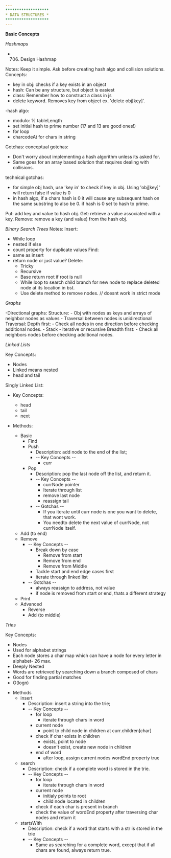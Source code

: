 ```yaml
---
*******************
* DATA STRUCTURES *
*******************
---
```


**Basic Concepts**

_Hashmaps_

- 706. Design Hashmap

Notes: Keep it simple. Ask before creating hash algo and collision solutions.
Concepts:

- key in obj: checks if a key exists in an object
- hash: Can be any structure, but object is easiest
- class: Remember how to construct a class in js
- delete keyword. Removes key from object ex. 'delete obj[key]'.

-hash algo:

- modulo: % tableLength
- set initial hash to prime number (17 and 13 are good ones!)
- for loop
- charcodeAt for chars in string

Gotchas:
conceptual gotchas:

- Don't worry about implementing a hash algorithm unless its asked for.
- Same goes for an array based solution that requires dealing with collisions.

technical gotchas:

- for simple obj hash, use 'key in' to check if key in obj. Using 'obj[key]' will return false if value is 0
- in hash algo, if a chars hash is 0 it will cause any subsequent hash on the same substring to also be 0. if hash is 0 set to hash to prime.

Put: add key and value to hash obj.
Get: retrieve a value associated with a key.
Remove: remove a key (and value) from the hash obj.

_Binary Search Trees_
Notes:
Insert:

- While loop
- nested if else
- count property for duplicate values
  Find:
- same as insert
- return node or just value?
  Delete:
    - Tricky
    - Recursive
    - Base return root if root is null
    - While loop to search child branch for new node to replace deleted node at its location in bst.
    - Use delete method to remove nodes. // doesnt work in strict mode

_Graphs_

-Directional graphs:
Structure: - Obj with nodes as keys and arrays of neighbor nodes as values - Traversal between nodes is unidirectional
Traversal:
Depth first: - Check all nodes in one direction before checking additional nodes. - Stack - iterative or recursive
Breadth first: - Check all neighbors nodes before checking additional nodes.

_Linked Lists_

Key Concepts: 
- Nodes
- Linked means nested
- head and tail

Singly Linked List:
  * Key Concepts: 
    - head
    - tail
    - next

  * Methods: 
      * Basic
        - Find
        - Push
          * Description: add node to the end of the list;
          * -- Key Concepts --
            * curr
        - Pop
          * Description: pop the last node off the list, and return it.
          * -- Key Concepts --
            * currNode pointer
            * Iterate through list
            * remove last node
            * reassign tail
          * -- Gotchas --
            * If you iterate until curr node is one you want to delete, that wont work.
            * You needto delete the next value of currNode, not currNode itself.
      - Add (to end)
      - Remove
        * -- Key Concepts --
          * Break down by case
            - Remove from start
            - Remove from end
            - Remove from Middle
          * Tackle start and end edge cases first
          * iterate through linked list
        * -- Gotchas --
          * always reassign to address, not value
          * if node is removed from start or end, thats a different strategy
      - Print
    * Advanced
      - Reverse
      - Add (to middle)

_Tries_

Key Concepts:
  - Nodes
  - Used for alphabet strings
  - Each node stores a char map which can have a node for every letter in alphabet- 26 max.
  - Deeply Nested
  - Words are retrieved by searching down a branch composed of chars
  - Good for finding partial matches
  - O(logn)

* Methods
  - insert
    * Description: insert a string into the trie;
    * -- Key Concepts --
      * for loop
        - iterate through chars in word
      * current node
        - point to child node in children at curr.children[char]
      * check if char exists in children
        - exists, point to node 
        - doesn't exist, create new node in children
      * end of word
        - after loop, assign current nodes wordEnd property true
  - search
    * Description: check if a complete word is stored in the trie.
    * -- Key Concepts --
      * for loop
        - iterate through chars in word
      * current node
        - initialy points to root
        - child node located in children
      * check if each char is present in branch
      * check the value of wordEnd property after traversing char nodes and return it
  - startsWith
    * Description: check if a word that starts with a str is stored in the trie
    * -- Key Concepts --
      * Same as searching for a complete word, except that if all chars are found, always return true. 


